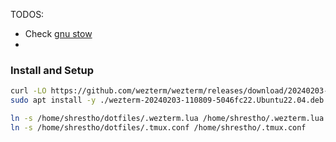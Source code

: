 


TODOS:
- Check [gnu stow](!https://www.google.com/search?q=gnu+stow+dotfiles)
- 


### Install and Setup
```sh
curl -LO https://github.com/wezterm/wezterm/releases/download/20240203-110809-5046fc22/wezterm-20240203-110809-5046fc22.Ubuntu22.04.deb
sudo apt install -y ./wezterm-20240203-110809-5046fc22.Ubuntu22.04.deb

ln -s /home/shrestho/dotfiles/.wezterm.lua /home/shrestho/.wezterm.lua
ln -s /home/shrestho/dotfiles/.tmux.conf /home/shrestho/.tmux.conf

```

